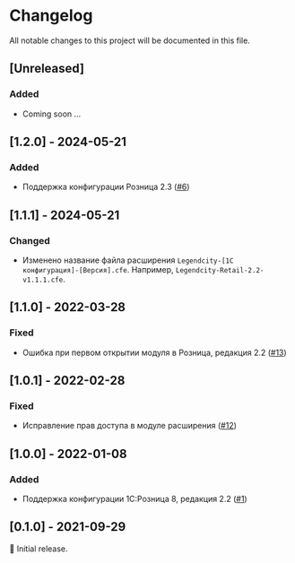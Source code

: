 # Changelog

All notable changes to this project will be documented in this file.

## [Unreleased]

### Added

- Coming soon ...

## [1.2.0] - 2024-05-21

### Added

- Поддержка конфигурации Розница 2.3 ([#6](https://github.com/legendcity/legendcity-1c/issues/6))

## [1.1.1] - 2024-05-21

### Changed

- Изменено название файла расширения `Legendcity-[1C конфигурация]-[Версия].cfe`. Например, `Legendcity-Retail-2.2-v1.1.1.cfe`.

## [1.1.0] - 2022-03-28

### Fixed

- Ошибка при первом открытии модуля в Розница, редакция 2.2 ([#13](https://github.com/legendcity/legendcity-1c/issues/13))

## [1.0.1] - 2022-02-28

### Fixed

- Исправление прав доступа в модуле расширения ([#12](https://github.com/legendcity/legendcity-1c/issues/12))

## [1.0.0] - 2022-01-08

### Added

- Поддержка конфигурации 1С:Розница 8, редакция 2.2 ([#1](https://github.com/legendcity/legendcity-1c/issues/1))

## [0.1.0] - 2021-09-29

:seedling: Initial release.
